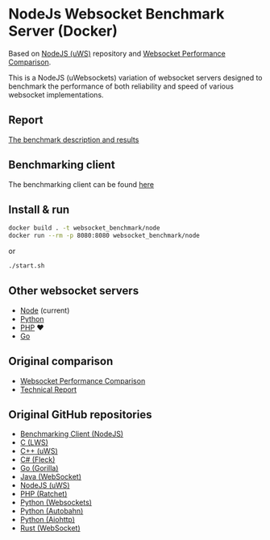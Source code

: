 # NodeJs Websocket Benchmark Server (Docker)

Based on [NodeJS (uWS)](https://github.com/matttomasetti/NodeJS-uWS_Websocket-Benchmark-Server) repository and
[Websocket Performance Comparison](https://matttomasetti.medium.com/websocket-performance-comparison-10dc89367055).

This is a NodeJS (uWebsockets) variation of websocket servers designed to benchmark the performance of both reliability and speed of various websocket implementations.

## Report

[The benchmark description and results](https://github.com/wiz00/Websocket-Benchmark-Client)

## Benchmarking client

The benchmarking client can be found [here](https://github.com/wiz00/Websocket-Benchmark-Client)

## Install & run

```bash
docker build . -t websocket_benchmark/node
docker run --rm -p 8080:8080 websocket_benchmark/node
```

or

```bash
./start.sh
```

## Other websocket servers

* [Node](https://github.com/wiz00/Websocket-Benchmark-Node) (current)
* [Python](https://github.com/wiz00/Websocket-Benchmark-Python)
* [PHP](https://github.com/wiz00/Websocket-Benchmark-PHP) ❤️
* [Go](https://github.com/wiz00/Websocket-Benchmark-Go)

## Original comparison

* [Websocket Performance Comparison](https://matttomasetti.medium.com/websocket-performance-comparison-10dc89367055)
* [Technical Report](https://www.researchgate.net/publication/348993267_An_Analysis_of_the_Performance_of_Websockets_in_Various_Programming_Languages_and_Libraries)

## Original GitHub repositories

* [Benchmarking Client (NodeJS)](https://github.com/matttomasetti/NodeJS_Websocket-Benchmark-Client)
* [C (LWS)](https://github.com/matttomasetti/C-LWS_Websocket-Benchmark-Server)
* [C++ (uWS)](https://github.com/matttomasetti/CPP-uWS_Websocket-Benchmark-Server)
* [C# (Fleck)](https://github.com/matttomasetti/CS-Fleck_Websocket-Benchmark-Server)
* [Go (Gorilla)](https://github.com/matttomasetti/Go-Gorilla_Websocket-Benchmark-Server)
* [Java (WebSocket)](https://github.com/matttomasetti/Java-WebSocket_Websocket-Benchmark-Server)
* [NodeJS (uWS)](https://github.com/matttomasetti/NodeJS-uWS_Websocket-Benchmark-Server)
* [PHP (Ratchet)](https://github.com/matttomasetti/PHP-Ratchet_Websocket-Benchmark-Server)
* [Python (Websockets)](https://github.com/matttomasetti/Python-Websockets_Websocket-Benchmark-Server)
* [Python (Autobahn)](https://github.com/matttomasetti/Python-Autobahn_Websocket-Benchmark-Server)
* [Python (Aiohttp)](https://github.com/matttomasetti/Python-Aiohttp_Websocket-Benchmark-Server)
* [Rust (WebSocket)](https://github.com/matttomasetti/Rust-WebSocket_Websocket-Benchmark-Server)
